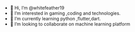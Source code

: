 - 👋 Hi, I’m @whitefeather19
- 👀 I’m interested in gaming ,coding and technologies.
- 🌱 I’m currently learning python ,flutter,dart.
- 💞️ I’m looking to collaborate on machine learning platform

